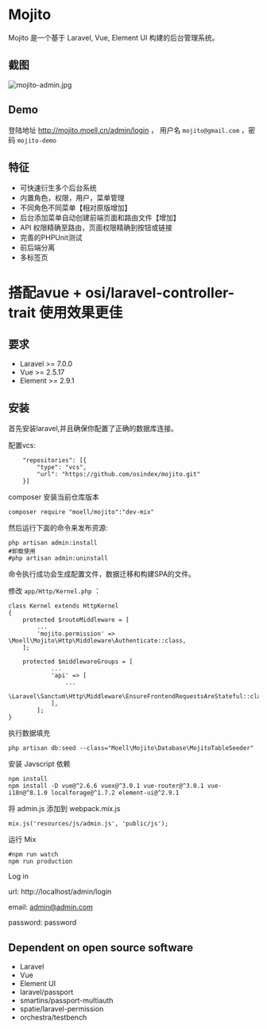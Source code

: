 # Mojito

Mojito 是一个基于 Laravel, Vue, Element UI 构建的后台管理系统。

## 截图

![mojito-admin.jpg](http://ww1.sinaimg.cn/large/7a679ca1gy1ggfdd1odgvj21420l20uj.jpg)

## Demo

登陆地址 http://mojito.moell.cn/admin/login ， 用户名 `mojito@gmail.com` ，密码 `mojito-demo`

## 特征

* 可快速衍生多个后台系统
* 内置角色，权限，用户，菜单管理
* 不同角色不同菜单【相对原版增加】
* 后台添加菜单自动创建前端页面和路由文件【增加】
* API 权限精确至路由，页面权限精确到按钮或链接
* 完善的PHPUnit测试
* 前后端分离
* 多标签页

# 搭配avue + osi/laravel-controller-trait 使用效果更佳

## 要求

- Laravel  >= 7.0.0
- Vue >= 2.5.17
- Element >= 2.9.1

## 安装

首先安装laravel,并且确保你配置了正确的数据库连接。

配置vcs:
```
    "repositories": [{
        "type": "vcs",
        "url": "https://github.com/osindex/mojito.git"
    }]
```
composer 安装当前仓库版本
```
composer require "moell/mojito":"dev-mix"
```

然后运行下面的命令来发布资源:

```
php artisan admin:install
#卸载使用
#php artisan admin:uninstall
```

命令执行成功会生成配置文件，数据迁移和构建SPA的文件。

修改 `app/Http/Kernel.php` ：

```
class Kernel extends HttpKernel
{
    protected $routeMiddleware = [
        ...
        'mojito.permission' => \Moell\Mojito\Http\Middleware\Authenticate::class,
    ];

    protected $middlewareGroups = [
            ...
            'api' => [
                ...
                \Laravel\Sanctum\Http\Middleware\EnsureFrontendRequestsAreStateful::class,
            ],
        ];
}
```

执行数据填充

```
php artisan db:seed --class="Moell\Mojito\Database\MojitoTableSeeder"
```


安装 Javscript 依赖

```shell
npm install
npm install -D vue@^2.6.6 vuex@^3.0.1 vue-router@^3.0.1 vue-i18n@^8.1.0 localforage@^1.7.2 element-ui@^2.9.1
```

将 admin.js  添加到 webpack.mix.js 

```
mix.js('resources/js/admin.js', 'public/js');
```

运行 Mix

```
#npm run watch
npm run production
```
Log in

url: http://localhost/admin/login

email: admin@admin.com

password: password

## Dependent on open source software

* Laravel
* Vue
* Element UI
* laravel/passport
* smartins/passport-multiauth
* spatie/laravel-permission
* orchestra/testbench
